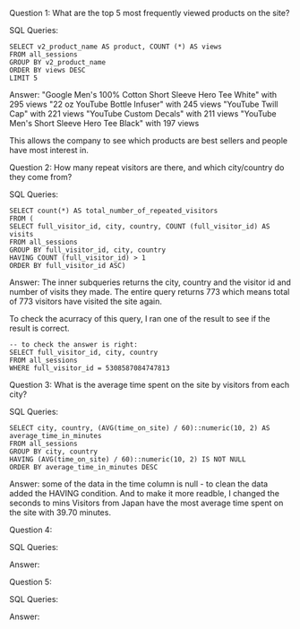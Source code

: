 Question 1: What are the top 5 most frequently viewed products on the site?

SQL Queries:

```
SELECT v2_product_name AS product, COUNT (*) AS views
FROM all_sessions
GROUP BY v2_product_name
ORDER BY views DESC
LIMIT 5
```
Answer: 
"Google Men's 100% Cotton Short Sleeve Hero Tee White"	with 295 views
"22 oz YouTube Bottle Infuser"	with 245 views
"YouTube Twill Cap"	 with 221 views
"YouTube Custom Decals"	with 211 views
"YouTube Men's Short Sleeve Hero Tee Black"	with 197 views

This allows the company to see which products are best sellers and people have most interest in.


Question 2: How many repeat visitors are there, and which city/country do they come from?

SQL Queries: 
```
SELECT count(*) AS total_number_of_repeated_visitors
FROM (
SELECT full_visitor_id, city, country, COUNT (full_visitor_id) AS visits
FROM all_sessions
GROUP BY full_visitor_id, city, country
HAVING COUNT (full_visitor_id) > 1
ORDER BY full_visitor_id ASC)
```
Answer:
The inner subqueries returns the city, country and the visitor id and number of visits they made. The entire query returns 773 which means total of 773 visitors have visited the site again.

To check the acurracy of this query, I ran one of the result to see if the result is correct.

```
-- to check the answer is right:
SELECT full_visitor_id, city, country
FROM all_sessions
WHERE full_visitor_id = 5308587084747813
```

Question 3: What is the average time spent on the site by visitors from each city?

SQL Queries:

```
SELECT city, country, (AVG(time_on_site) / 60)::numeric(10, 2) AS average_time_in_minutes
FROM all_sessions
GROUP BY city, country
HAVING (AVG(time_on_site) / 60)::numeric(10, 2) IS NOT NULL
ORDER BY average_time_in_minutes DESC
```

Answer:
some of the data in the time column is null - to clean the data added the HAVING condition.
And to make it more readble, I changed the seconds to mins
Visitors from Japan have the most average time spent on the site with 39.70 minutes.


Question 4: 

SQL Queries:

Answer:



Question 5: 

SQL Queries:

Answer:
